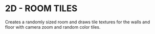 
# 2D - ROOM TILES
Creates a randomly sized room and draws tile textures for the walls and floor with camera zoom and random color tiles. 



